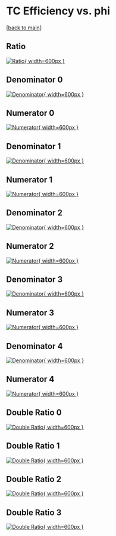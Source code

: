 # TC Efficiency vs. phi

[[back to main](./)]



## Ratio

[![Ratio](../mtv/var/TC_base_321_-1_eff_phi.png){ width=600px }](../mtv/var/TC_base_321_-1_eff_phi.pdf)

## Denominator 0

[![Denominator](../mtv/den/TC_base_321_-1_eff_phi_den0.png){ width=600px }](../mtv/den/TC_base_321_-1_eff_phi_den0.pdf)

## Numerator 0

[![Numerator](../mtv/num/TC_base_321_-1_eff_phi_num0.png){ width=600px }](../mtv/num/TC_base_321_-1_eff_phi_num0.pdf)

## Denominator 1

[![Denominator](../mtv/den/TC_base_321_-1_eff_phi_den1.png){ width=600px }](../mtv/den/TC_base_321_-1_eff_phi_den1.pdf)

## Numerator 1

[![Numerator](../mtv/num/TC_base_321_-1_eff_phi_num1.png){ width=600px }](../mtv/num/TC_base_321_-1_eff_phi_num1.pdf)

## Denominator 2

[![Denominator](../mtv/den/TC_base_321_-1_eff_phi_den2.png){ width=600px }](../mtv/den/TC_base_321_-1_eff_phi_den2.pdf)

## Numerator 2

[![Numerator](../mtv/num/TC_base_321_-1_eff_phi_num2.png){ width=600px }](../mtv/num/TC_base_321_-1_eff_phi_num2.pdf)

## Denominator 3

[![Denominator](../mtv/den/TC_base_321_-1_eff_phi_den3.png){ width=600px }](../mtv/den/TC_base_321_-1_eff_phi_den3.pdf)

## Numerator 3

[![Numerator](../mtv/num/TC_base_321_-1_eff_phi_num3.png){ width=600px }](../mtv/num/TC_base_321_-1_eff_phi_num3.pdf)

## Denominator 4

[![Denominator](../mtv/den/TC_base_321_-1_eff_phi_den4.png){ width=600px }](../mtv/den/TC_base_321_-1_eff_phi_den4.pdf)

## Numerator 4

[![Numerator](../mtv/num/TC_base_321_-1_eff_phi_num4.png){ width=600px }](../mtv/num/TC_base_321_-1_eff_phi_num4.pdf)

## Double Ratio 0

[![Double Ratio](../mtv/ratio/TC_base_321_-1_eff_phi_ratio0.png){ width=600px }](../mtv/ratio/TC_base_321_-1_eff_phi_ratio0.pdf)

## Double Ratio 1

[![Double Ratio](../mtv/ratio/TC_base_321_-1_eff_phi_ratio1.png){ width=600px }](../mtv/ratio/TC_base_321_-1_eff_phi_ratio1.pdf)

## Double Ratio 2

[![Double Ratio](../mtv/ratio/TC_base_321_-1_eff_phi_ratio2.png){ width=600px }](../mtv/ratio/TC_base_321_-1_eff_phi_ratio2.pdf)

## Double Ratio 3

[![Double Ratio](../mtv/ratio/TC_base_321_-1_eff_phi_ratio3.png){ width=600px }](../mtv/ratio/TC_base_321_-1_eff_phi_ratio3.pdf)

